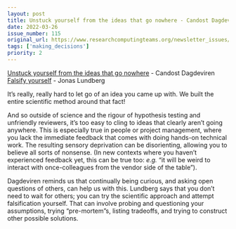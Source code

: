 ```yaml
---
layout: post
title: Unstuck yourself from the ideas that go nowhere - Candost Dagdeviren<br>
date: 2022-03-26
issue_number: 115
original_url: https://www.researchcomputingteams.org/newsletter_issues/0115
tags: ['making_decisions']
priority: 2
---
```


<!-- markdownlint-disable MD033 -->
<!-- markdownlint-disable MD041 -->
<!-- markdownlint-disable MD049 -->

[Unstuck yourself from the ideas that go nowhere](https://candost.blog/mektup/mektup-27/) - Candost Dagdeviren<br>
[Falsify yourself](https://www.iamjonas.me/2022/03/falsify-yourself.html) - Jonas Lundberg

It’s really, really hard to let go of an idea you came up with.  We built the entire scientific method around that fact!

And so outside of science and the rigour of hypothesis testing and unfriendly reviewers, it’s too easy to cling to ideas that clearly aren’t going anywhere.  This is especially true in people or project management, where you lack the immediate feedback that comes with doing hands-on technical work.  The resulting sensory deprivation can be disorienting, allowing you to believe all sorts of nonsense.  (In new contexts where you haven’t experienced feedback yet, this can be true too: *e.g.* “it will be weird to interact with once-colleagues from the vendor side of the table”).

Dagdeviren reminds us that continually being curious, and asking open questions of others, can help us with this.  Lundberg says that you don’t need to wait for others; you can try the scientific approach and attempt falsification yourself.  That can involve probing and questioning your assumptions, trying “pre-mortem”s, listing tradeoffs, and trying to construct other possible solutions.
